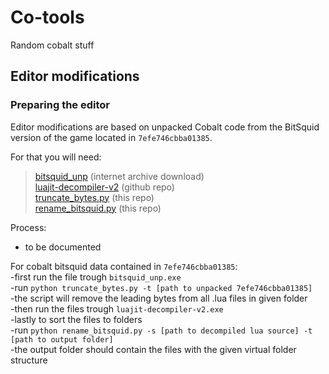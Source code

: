 # Co-tools
Random cobalt stuff

## Editor modifications

### Preparing the editor

Editor modifications are based on unpacked Cobalt code from the BitSquid version of the game located in `7efe746cbba01385`.  

For that you will need:  

> [bitsquid_unp](https://web.archive.org/web/20221018164344/https://zenhax.com/download/file.php?id=959&sid=b46f061347c43223468aa896550bd9eb) (internet archive download)  
> [luajit-decompiler-v2](https://github.com/marsinator358/luajit-decompiler-v2) (github repo)  
> [truncate_bytes.py](/truncate_bytes.py) (this repo)  
> [rename_bitsquid.py](/rename_bitsquid.py) (this repo)  

Process:  

- to be documented

For cobalt bitsquid data contained in `7efe746cbba01385`:  
-first run the file trough `bitsquid_unp.exe`  
-run `python truncate_bytes.py -t [path to unpacked 7efe746cbba01385]`  
-the script will remove the leading bytes from all .lua files in given folder  
-then run the files trough `luajit-decompiler-v2.exe`  
-lastly to sort the files to folders  
-run `python rename_bitsquid.py -s [path to decompiled lua source] -t [path to output folder]`  
-the output folder should contain the files with the given virtual folder structure  
